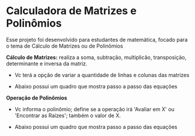 # Calculadora de Matrizes e Polinômios
Esse projeto foi desenvolvido para estudantes de matemática, focado para o tema de Cálculo de Matrizes ou de Polinômios


**Cálculo de Matrizes:** realiza a soma, subtração, multiplicão, transposição, determinante e inversa da matriz.

 - Vc terá a opção de variar a quantidade de linhas e colunas das matrizes

 - Abaixo possui um quadro que mostra passo a passo das equações


**Operação de Polinômios**

 - Vc informa o polinômio; define se a operação irá 'Avaliar em X' ou 'Encontrar as Raízes'; também o valor de X.

 - Abaixo possui um quadro que mostra passo a passo das equações
